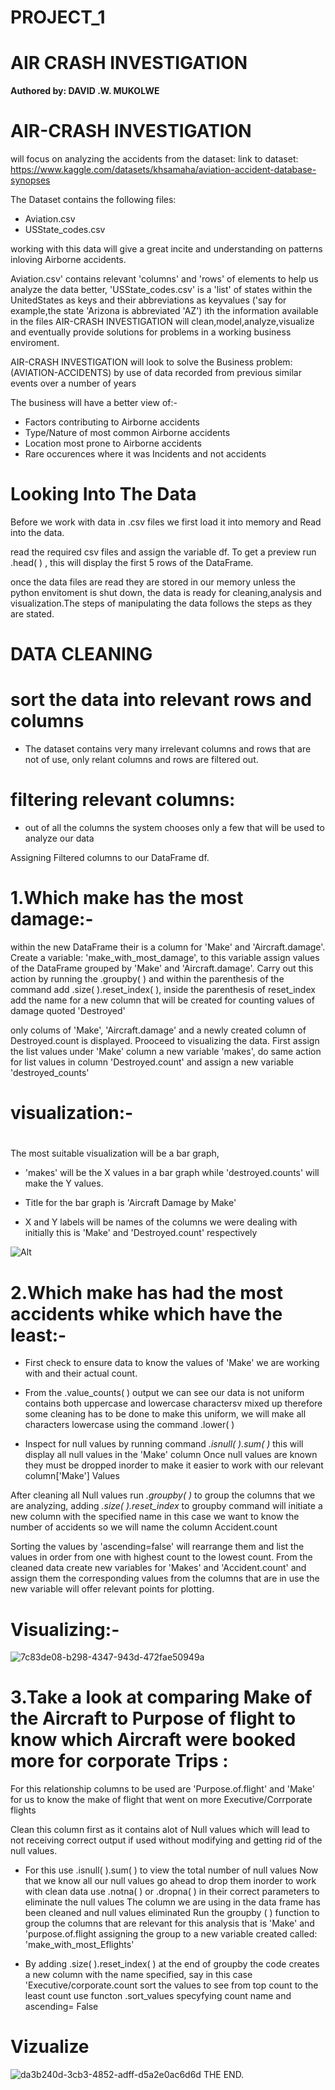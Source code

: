 # PROJECT_1
# AIR CRASH INVESTIGATION
**Authored by: DAVID .W. MUKOLWE**
# AIR-CRASH INVESTIGATION 
will focus on analyzing the accidents from the dataset:
 link to dataset:
https://www.kaggle.com/datasets/khsamaha/aviation-accident-database-synopses

The Dataset contains the following files:

- Aviation.csv
- USState_codes.csv

working with this data will give a great incite and understanding on patterns inloving Airborne accidents.

Aviation.csv' contains relevant 'columns' and 'rows' of elements to help us analyze the data better, 'USState_codes.csv' is a 'list' of states within the UnitedStates as keys and their abbreviations as keyvalues ('say for example,the state 'Arizona is abbreviated 'AZ')
ith the information  available in the files AIR-CRASH INVESTIGATION will clean,model,analyze,visualize and eventually provide solutions for problems in a working business enviroment.

AIR-CRASH INVESTIGATION will look to solve the Business problem:(AVIATION-ACCIDENTS) by use of data recorded from previous similar events over a number of years

The business will have a better view of:- 
- Factors contributing to Airborne accidents
- Type/Nature of most common Airborne accidents
- Location most prone to Airborne accidents
- Rare occurences where it was Incidents and not accidents

# Looking Into The Data
Before we work with data in .csv files we first load it into memory and Read into the data.

read the required csv files and assign the variable df.
To get a preview  run .head( ) , this will display the first 5 rows of the DataFrame.

once the data files are read they are stored in our memory unless the python envitoment is shut down, the data is ready for cleaning,analysis and visualization.The steps of manipulating the data follows the steps as they are stated.

# DATA CLEANING
# sort the data into relevant rows and columns
 - The dataset contains very many irrelevant columns and rows that are not of use, only relant columns and rows are filtered out.

# filtering relevant columns:
 - out of all the columns the system chooses only a few that will be used to analyze our data

Assigning Filtered columns to our DataFrame df.

# 1.Which make has the most damage:-

within the new DataFrame their is a column for 'Make' and 'Aircraft.damage'. Create a variable: 'make_with_most_damage', to this variable assign values of the DataFrame grouped by 'Make' and 'Aircraft.damage'. Carry out this action by running the .groupby( ) and  within the parenthesis of the command add .size( ).reset_index( ), inside the parenthesis of reset_index add the name for a new column that will be created for counting values of damage quoted 'Destroyed'

only colums of  'Make',  'Aircraft.damage'  and a newly created column of  Destroyed.count  is displayed. Prooceed to visualizing the data. First assign the list values under 'Make' column a new variable  'makes',   do same action for list values in column  'Destroyed.count'  and assign a new variable  'destroyed_counts'

# visualization:-
#              #
The most suitable visualization will be a bar graph,

- 'makes'  will be the X values in a bar graph while   'destroyed.counts'  will make the Y values.

- Title for the bar graph is  'Aircraft Damage by Make'

- X and Y labels will be names of the columns we were dealing with initially this is 'Make'  and 'Destroyed.count' respectively

![Alt](blob:vscode-webview://0h7gnib4c9nsthqo0shiiaankfdnplonc45rkjof5qroumndtp7e/57158556-d32b-4838-be6a-4fa73d9b4980)

# 2.Which make has had the most accidents whike which have the least:-

- First check to ensure data to know the values of 'Make' we are working with and their actual count.

- From the .value_counts( ) output we can see our data is not uniform contains both uppercase and lowercase charactersv mixed up therefore some cleaning has to be done to make this uniform, we will make all characters lowercase using the command .lower( )

- Inspect for null values by running command *.isnull( ).sum( )* this will display all null values in the  'Make' column
Once null values are known they must be dropped inorder to make it easier to work with our relevant column['Make']  Values

After cleaning all Null values run *.groupby( )* to group the columns that we are analyzing, adding *.size( ).reset_index* to groupby command will initiate a new column with the specified name in this case we want to know the number of accidents so we will name the column Accident.count

Sorting the values by 'ascending=false' will rearrange them and list the values in order from one with highest count to the lowest count. 
From the cleaned data create new variables for 'Makes' and 'Accident.count' and assign them the  corresponding values from the columns that are in use
the new variable will offer relevant points for plotting.
# Visualizing:-

![7c83de08-b298-4347-943d-472fae50949a](https://github.com/davidwabuko/Project_1/assets/170512794/cd784cd3-94a2-471e-a393-18cc1ac34879)

# 3.Take a look at comparing Make of the Aircraft to Purpose of flight to know which Aircraft were booked more for corporate Trips :

For this relationship columns to be used are 'Purpose.of.flight' and 'Make' for us to know the make of flight that went on more Executive/Corrporate flights

Clean this column first as it contains alot of Null values which will lead to not receiving correct output if used without modifying and getting rid of the null values.

- For this use .isnull( ).sum( ) to view the total number of null values
Now that we know all our null values go ahead to drop them inorder to work with clean data
use .notna( ) or .dropna( ) in their correct parameters to eliminate the null values
 The column we are using in the data frame has been cleaned and null values eliminated
Run  the groupby ( ) function to group the columns that are relevant for this analysis that is 'Make' and 'purpose.of.flight assigning the group to a new variable created called: 'make_with_most_Eflights'

- By adding .size( ).reset_index( ) at the end of groupby the code creates a new column with the name specified, say in this case 'Executive/corporate.count
sort the values to see from top count to the least count
use functon .sort_values specyfying count name and ascending= False

# Vizualize

![da3b240d-3cb3-4852-adff-d5a2e0ac6d6d](https://github.com/davidwabuko/Project_1/assets/170512794/5a119c19-e97e-4315-b4e9-7e9546139dd1)
THE END.



